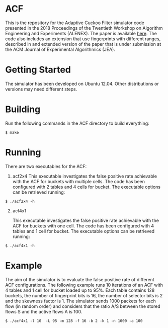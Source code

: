 # ACF

This is the repository for the Adaptive Cuckoo Filter simulator code presented in the 2018 Proceedings of the Twentieth Workshop on Algorithm Engineering and Experiments (ALENEX). The paper is available [here](https://epubs.siam.org/doi/pdf/10.1137/1.9781611975055.4).
The code also includes an extension that use fingerprints with different ranges, described in and extended version of the paper that is under submission at the ACM Journal of Experimental Algorithmics (JEA).     

# Getting Started

The simulator has been developed on Ubuntu 12.04. Other distributions or versions may need different steps.

# Building

Run the following commands in the ACF directory to build everything:

```
$ make
```

# Running

There are two executables for the ACF:

1. acf2x4
    This executable investigates the false positive rate achievable with the ACF for buckets with multiple cells. The code has been configured with 2 tables and 4 cells for bucket. The executable options can be retrieved running:

```
$ ./acf2x4 -h 
```
    

2. acf4x1

    This executable investigates the false positive rate achievable with the ACF for buckets with one cell. The code has been configured with 4 tables and 1 cell for bucket. The executable options can be retrieved running:

```
$ ./acf4x1 -h 
```


# Example

The aim of the simulator is to evaluate the false positive rate of different ACF configurations.
The following example runs 10 iterations of an ACF with 4 tables and 1 cell for bucket loaded up to 95%. Each table contains 128 buckets, the number of fingerprint bits is 16, the number of selector bits is 2 and the skewness factor is 1.
The simulator sends 1000 packets for each flow (in random order) and considers that the ratio A/S between the stored flows S and the active flows A is 100.

```
$ ./acf4x1 -l 10  -L 95 -m 128 -f 16 -b 2 -k 1 -n 1000 -a 100 
```

